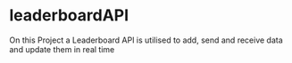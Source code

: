 # leaderboardAPI
On this Project a Leaderboard API is utilised to add, send and receive data and update them in real time 
